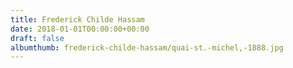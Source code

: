 ```yaml
---
title: Frederick Childe Hassam
date: 2018-01-01T00:00:00+00:00
draft: false
albumthumb: frederick-childe-hassam/quai-st.-michel,-1888.jpg
---
```

